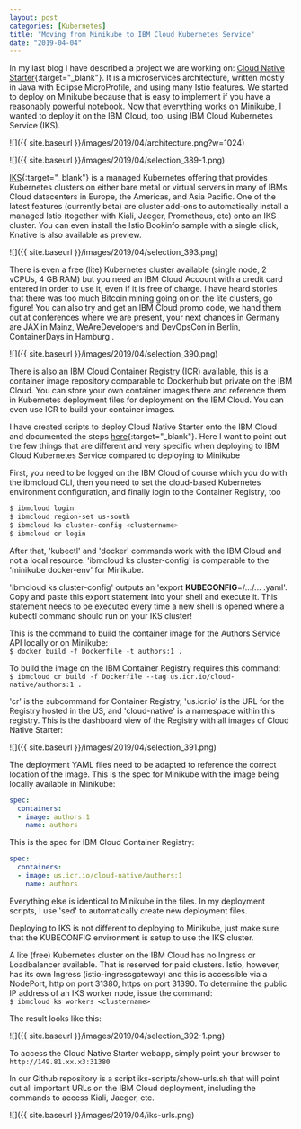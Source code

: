 ```yaml
---
layout: post
categories: [Kubernetes]
title: "Moving from Minikube to IBM Cloud Kubernetes Service"
date: "2019-04-04"
---
```


In my last blog I have described a project we are working on: [Cloud Native Starter](https://github.com/ibm/cloud-native-starter){:target="_blank"}. It is a microservices architecture, written mostly in Java with Eclipse MicroProfile, and using many Istio features. We started to deploy on Minikube because that is easy to implement if you have a reasonably powerful notebook. Now that everything works on Minikube, I wanted to deploy it on the IBM Cloud, too, using IBM Cloud Kubernetes Service (IKS).

![]({{ site.baseurl }}/images/2019/04/architecture.png?w=1024)

![]({{ site.baseurl }}/images/2019/04/selection_389-1.png)

[IKS](https://cloud.ibm.com/docs/containers?topic=containers-cs_ov#cs_ov){:target="_blank"} is a managed Kubernetes offering that provides Kubernetes clusters on either bare metal or virtual servers in many of IBMs Cloud datacenters in Europe, the Americas, and Asia Pacific. One of the latest features (currently beta) are cluster add-ons to automatically install a managed Istio (together with Kiali, Jaeger, Prometheus, etc) onto an IKS cluster. You can even install the Istio Bookinfo sample with a single click, Knative is also available as preview.

![]({{ site.baseurl }}/images/2019/04/selection_393.png)

There is even a free (lite) Kubernetes cluster available (single node, 2 vCPUs, 4 GB RAM) but you need an IBM Cloud Account with a credit card entered in order to use it, even if it is free of charge. I have heard stories that there was too much Bitcoin mining going on on the lite clusters, go figure! You can also try and get an IBM Cloud promo code, we hand them out at conferences where we are present, your next chances in Germany are JAX in Mainz, WeAreDevelopers and DevOpsCon in Berlin, ContainerDays in Hamburg .

![]({{ site.baseurl }}/images/2019/04/selection_390.png)

There is also an IBM Cloud Container Registry (ICR) available, this is a container image repository comparable to Dockerhub but private on the IBM Cloud. You can store your own container images there and reference them in Kubernetes deployment files for deployment on the IBM Cloud. You can even use ICR to build your container images.

I have created scripts to deploy Cloud Native Starter onto the IBM Cloud and documented the steps [here](https://github.com/ibm/cloud-native-starter/blob/master/IKS-Deployment.md){:target="_blank"}. Here I want to point out the few things that are different and very specific when deploying to IBM Cloud Kubernetes Service compared to deploying to Minikube

First, you need to be logged on the IBM Cloud of course which you do with the ibmcloud CLI, then you need to set the cloud-based Kubernetes environment configuration, and finally login to the Container Registry, too  

```sh
$ ibmcloud login  
$ ibmcloud region-set us-south  
$ ibmcloud ks cluster-config <clustername>  
$ ibmcloud cr login
```

After that, 'kubectl' and 'docker' commands work with the IBM Cloud and not a local resource. 'ibmcloud ks cluster-config' is comparable to the 'minikube docker-env' for Minikube.

'ibmcloud ks cluster-config' outputs an 'export **KUBECONFIG**=/.../... .yaml'. Copy and paste this export statement into your shell and execute it. This statement needs to be executed every time a new shell is opened where a kubectl command should run on your IKS cluster!

This is the command to build the container image for the Authors Service API locally or on Minikube:  
`$ docker build -f Dockerfile -t authors:1 .` 

To build the image on the IBM Container Registry requires this command:  
`$ ibmcloud cr build -f Dockerfile --tag us.icr.io/cloud-native/authors:1 .`  

'cr' is the subcommand for Container Registry, 'us.icr.io' is the URL for the Registry hosted in the US, and 'cloud-native' is a namespace within this registry. This is the dashboard view of the Registry with all images of Cloud Native Starter:

![]({{ site.baseurl }}/images/2019/04/selection_391.png)

The deployment YAML files need to be adapted to reference the correct location of the image. This is the spec for Minikube with the image being locally available in Minikube:

```yaml
spec:
  containers:
  - image: authors:1
    name: authors
```

This is the spec for IBM Cloud Container Registry:

```yaml
spec:
  containers:
  - image: us.icr.io/cloud-native/authors:1
    name: authors
```

Everything else is identical to Minikube in the files. In my deployment scripts, I use 'sed' to automatically create new deployment files.

Deploying to IKS is not different to deploying to Minikube, just make sure that the KUBECONFIG environment is setup to use the IKS cluster.

A lite (free) Kubernetes cluster on the IBM Cloud has no Ingress or Loadbalancer available. That is reserved for paid clusters. Istio, however, has its own Ingress (istio-ingressgateway) and this is accessible via a NodePort, http on port 31380, https on port 31390. To determine the public IP address of an IKS worker node, issue the command:  
`$ ibmcloud ks workers <clustername>`

The result looks like this:

![]({{ site.baseurl }}/images/2019/04/selection_392-1.png)

To access the Cloud Native Starter webapp, simply point your browser to  
`http://149.81.xx.x3:31380` 

In our Github repository is a script iks-scripts/show-urls.sh that will point out all important URLs on the IBM Cloud deployment, including the commands to access Kiali, Jaeger, etc.

![]({{ site.baseurl }}/images/2019/04/iks-urls.png)
